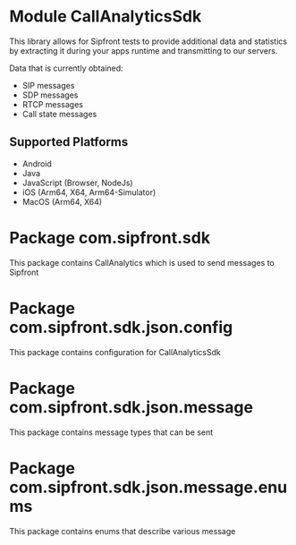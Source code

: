# Module CallAnalyticsSdk

This library allows for Sipfront tests to provide additional data and statistics by extracting it during your apps runtime and transmitting to our servers.

Data that is currently obtained:

- SIP messages
- SDP messages
- RTCP messages
- Call state messages

## Supported Platforms

* Android
* Java
* JavaScript (Browser, NodeJs)
* iOS (Arm64, X64, Arm64-Simulator)
* MacOS (Arm64, X64)

# Package com.sipfront.sdk

This package contains CallAnalytics which is used to send messages to Sipfront

# Package com.sipfront.sdk.json.config

This package contains configuration for CallAnalyticsSdk

# Package com.sipfront.sdk.json.message

This package contains message types that can be sent

# Package com.sipfront.sdk.json.message.enums

This package contains enums that describe various message